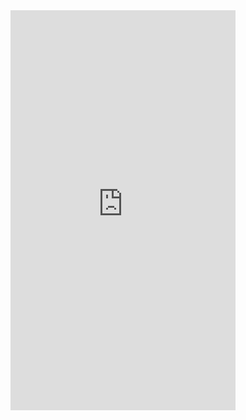---
---

<iframe src="https://player.vimeo.com/video/366884254" width="360" height="640" frameborder="0" allow="autoplay; fullscreen" allowfullscreen></iframe>
